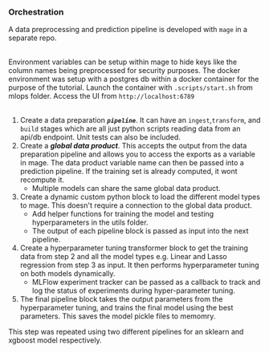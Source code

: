 ### Orchestration
A data preprocessing and prediction pipeline is developed with `mage` in a separate repo. <br><br>

Environment variables can be setup within mage to hide keys like the column names being preprocessed for security purposes. The docker environment was setup with a postgres db within a docker container for the purpose of the tutorial. Launch the container with `.scripts/start.sh` from mlops folder. Access the UI from `http://localhost:6789` <br><br>

1. Create a data preparation ***`pipeline`***. It can have an `ingest`,`transform`, and `build` stages which are all just python scripts reading data from an api/db endpoint. Unit tests can also be included.
2. Create a ***global data product***. This accepts the output from the data preparation pipeline and allows you to access the exports as a variable in mage. The data product variable name can then be passed into a prediction pipeline. If the training set is already computed, it wont recompute it.
    - Multiple models can share the same global data product.
3. Create a dynamic custom python block to load the different model types to mage. This doesn't require a connection to the global data product.
    - Add helper functions for training the model and testing hyperparameters in the utils folder.
    - The output of each pipeline block is passed as input into the next pipeline.
4. Create a hyperparameter tuning transformer block to get the training data from step 2 and all the model types e.g. Linear and Lasso regression from step 3 as input. It then performs hyperparameter tuning on both models dynamically.
    - MLFlow experiment tracker can be passed as a callback to track and log the status of experiments during hyper-parameter tuning.
5. The final pipeline block takes the output parameters from the hyperparameter tuning, and trains the final model using the best parameters. This saves the model pickle files to memomry.

This step was repeated using two different pipelines for an sklearn and xgboost model respectively.